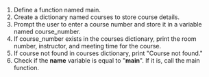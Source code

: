 1. Define a function named main.
2. Create a dictionary named courses to store course details.
3. Prompt the user to enter a course number and store it in a variable named course_number.
4. If course_number exists in the courses dictionary, print the room number, instructor, and meeting time for the course. 
5. If course not found in courses dictionary, print "Course not found."
6. Check if the __name__ variable is equal to "__main__". If it is, call the main function.
